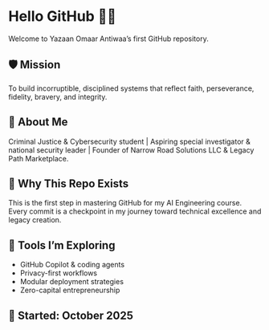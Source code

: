 # Hello GitHub 👋🏾

Welcome to Yazaan Omaar Antiwaa’s first GitHub repository.

## 🛡️ Mission
To build incorruptible, disciplined systems that reflect faith, perseverance, fidelity, bravery, and integrity.

## 🧠 About Me
Criminal Justice & Cybersecurity student | Aspiring special investigator & national security leader | Founder of Narrow Road Solutions LLC & Legacy Path Marketplace.

## 🚀 Why This Repo Exists
This is the first step in mastering GitHub for my AI Engineering course. Every commit is a checkpoint in my journey toward technical excellence and legacy creation.

## 🧰 Tools I’m Exploring
- GitHub Copilot & coding agents
- Privacy-first workflows
- Modular deployment strategies
- Zero-capital entrepreneurship

## 📅 Started: October 2025
